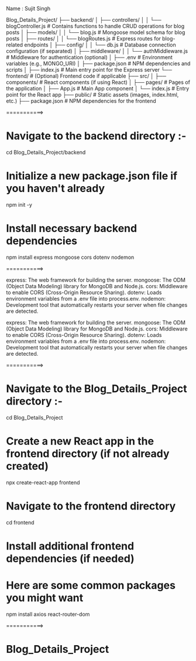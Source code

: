 Name : Sujit Singh



Blog_Details_Project/
├── backend/
│   ├── controllers/
│   │   └── blogController.js      # Contains functions to handle CRUD operations for blog posts
│   ├── models/
│   │   └── blog.js                 # Mongoose model schema for blog posts
│   ├── routes/
│   │   └── blogRoutes.js           # Express routes for blog-related endpoints
│   ├── config/
│   │   └── db.js                   # Database connection configuration (if separated)
│   ├── middleware/
│   │   └── authMiddleware.js        # Middleware for authentication (optional)
│   ├── .env                         # Environment variables (e.g., MONGO_URI)
│   ├── package.json                 # NPM dependencies and scripts
│   ├── index.js                     # Main entry point for the Express server
└── frontend/                        # (Optional) Frontend code if applicable
    ├── src/
    │   ├── components/              # React components (if using React)
    │   ├── pages/                   # Pages of the application
    │   ├── App.js                   # Main App component
    │   └── index.js                 # Entry point for the React app
    ├── public/                      # Static assets (images, index.html, etc.)
    ├── package.json                 # NPM dependencies for the frontend

===========>

# Navigate to the backend directory  :- 
cd Blog_Details_Project/backend

# Initialize a new package.json file if you haven't already
npm init -y

# Install necessary backend dependencies
npm install express mongoose cors dotenv nodemon

===========>

express: The web framework for building the server.
mongoose: The ODM (Object Data Modeling) library for MongoDB and Node.js.
cors: Middleware to enable CORS (Cross-Origin Resource Sharing).
dotenv: Loads environment variables from a .env file into process.env.
nodemon: Development tool that automatically restarts your server when file changes are detected.


express: The web framework for building the server.
mongoose: The ODM (Object Data Modeling) library for MongoDB and Node.js.
cors: Middleware to enable CORS (Cross-Origin Resource Sharing).
dotenv: Loads environment variables from a .env file into process.env.
nodemon: Development tool that automatically restarts your server when file changes are detected.


===========>



# Navigate to the Blog_Details_Project directory :- 
cd Blog_Details_Project

# Create a new React app in the frontend directory (if not already created)
npx create-react-app frontend

# Navigate to the frontend directory
cd frontend

# Install additional frontend dependencies (if needed)
# Here are some common packages you might want
npm install axios react-router-dom

===========>


# Blog_Details_Project
